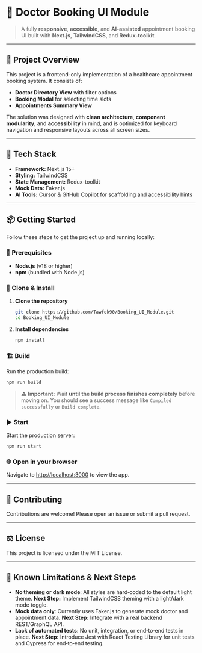 # 🏥 Doctor Booking UI Module

> A fully **responsive**, **accessible**, and **AI-assisted** appointment booking UI built with **Next.js**, **TailwindCSS**, and **Redux-toolkit**.

---

## 🚀 Project Overview

This project is a frontend-only implementation of a healthcare appointment booking system. It consists of:

- **Doctor Directory View** with filter options
- **Booking Modal** for selecting time slots
- **Appointments Summary View**

The solution was designed with **clean architecture**, **component modularity**, and **accessibility** in mind, and is optimized for keyboard navigation and responsive layouts across all screen sizes.

---

## 🧰 Tech Stack

- **Framework:** Next.js 15+
- **Styling:** TailwindCSS
- **State Management:** Redux-toolkit
- **Mock Data:** Faker.js
- **AI Tools:** Cursor & GitHub Copilot for scaffolding and accessibility hints

---

## 📦 Getting Started

Follow these steps to get the project up and running locally:

### 🔧 Prerequisites

- **Node.js** (v18 or higher)
- **npm** (bundled with Node.js)

### 🔨 Clone & Install

1. **Clone the repository**

   ```bash
   git clone https://github.com/Tawfek90/Booking_UI_Module.git
   cd Booking_UI_Module
   ```

2. **Install dependencies**
   ```bash
   npm install
   ```

### 🏗 Build

Run the production build:

```bash
npm run build
```

> **⚠️ Important:** Wait **until the build process finishes completely** before moving on. You should see a success message like `Compiled successfully` or `Build complete`.

### ▶️ Start

Start the production server:

```bash
npm run start
```

### 🌐 Open in your browser

Navigate to [http://localhost:3000](http://localhost:3000) to view the app.

---

## 📝 Contributing

Contributions are welcome! Please open an issue or submit a pull request.

---

## ⚖️ License

This project is licensed under the MIT License.

---

## 🚧 Known Limitations & Next Steps

- **No theming or dark mode**: All styles are hard‑coded to the default light theme. **Next Step:** Implement TailwindCSS theming with a light/dark mode toggle.
- **Mock data only**: Currently uses Faker.js to generate mock doctor and appointment data. **Next Step:** Integrate with a real backend REST/GraphQL API.
- **Lack of automated tests**: No unit, integration, or end‑to‑end tests in place. **Next Step:** Introduce Jest with React Testing Library for unit tests and Cypress for end‑to‑end testing.
